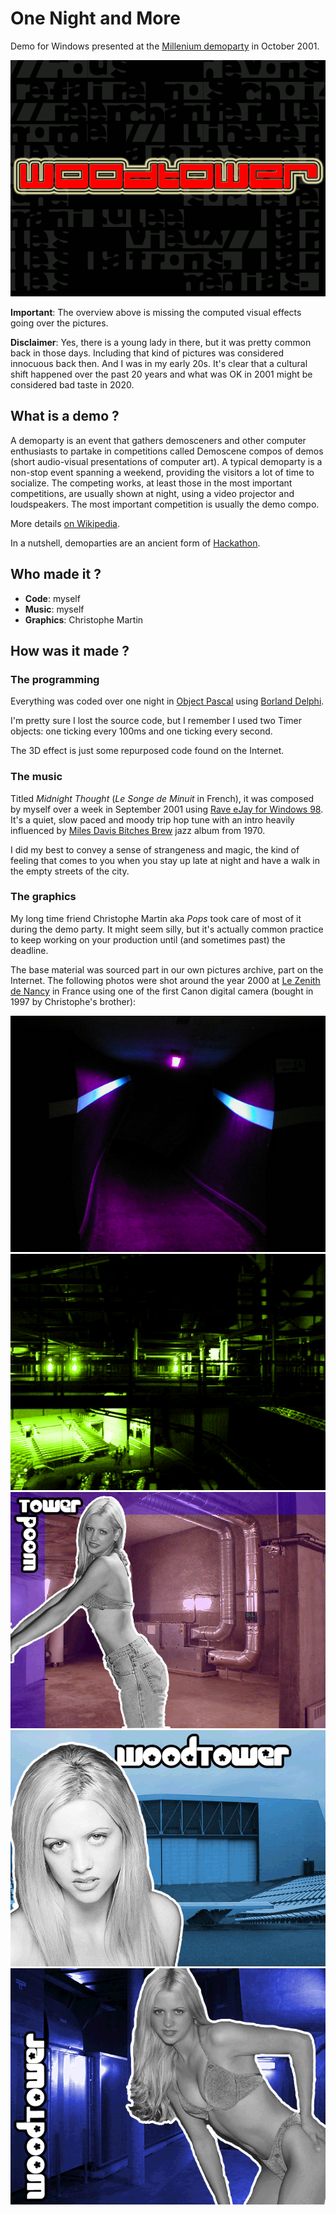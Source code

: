 # One Night and More
Demo for Windows presented at the [Millenium demoparty](https://www.demoparty.net/milleniumparty2001/) in October 2001.

![One Night and More quick overview](onam.gif)

**Important**: The overview above is missing the computed visual effects going over the pictures.

**Disclaimer**: Yes, there is a young lady in there, but it was pretty common back in those days. Including that kind of pictures was considered innocuous back then. And I was in my early 20s. It's clear that a cultural shift happened over the past 20 years and what was OK in 2001 might be considered bad taste in 2020.

## What is a demo ?
A demoparty is an event that gathers demosceners and other computer enthusiasts to partake in competitions called Demoscene compos of demos (short audio-visual presentations of computer art). A typical demoparty is a non-stop event spanning a weekend, providing the visitors a lot of time to socialize. The competing works, at least those in the most important competitions, are usually shown at night, using a video projector and loudspeakers. The most important competition is usually the demo compo.

More details [on Wikipedia](https://en.wikipedia.org/wiki/Demoscene).

In a nutshell, demoparties are an ancient form of [Hackathon](https://en.wikipedia.org/wiki/Hackathon).

## Who made it ?

- **Code**: myself
- **Music**: myself
- **Graphics**: Christophe Martin

## How was it made ?
### The programming
Everything was coded over one night in [Object Pascal](https://en.wikipedia.org/wiki/Object_Pascal) using [Borland Delphi](https://en.wikipedia.org/wiki/Delphi_(software)).

I'm pretty sure I lost the source code, but I remember I used two Timer objects: one ticking every 100ms and one ticking every second.

The 3D effect is just some repurposed code found on the Internet.

### The music
Titled *Midnight Thought* (*Le Songe de Minuit* in French), it was composed by myself over a week in September 2001 using [Rave eJay for Windows 98](https://en.wikipedia.org/wiki/EJay). It's a quiet, slow paced and moody trip hop tune with an intro heavily influenced by [Miles Davis Bitches Brew](https://en.wikipedia.org/wiki/Bitches_Brew) jazz album from 1970.

I did my best to convey a sense of strangeness and magic, the kind of feeling that comes to you when you stay up late at night and have a walk in the empty streets of the city.

### The graphics
My long time friend Christophe Martin aka *Pops* took care of most of it during the demo party. It might seem silly, but it's actually common practice to keep working on your production until (and sometimes past) the deadline.

The base material was sourced part in our own pictures archive, part on the Internet. The following photos were shot around the year 2000 at [Le Zenith de Nancy](https://goo.gl/maps/g3isXqBw6fhWhQjWA) in France using one of the first Canon digital camera (bought in 1997 by Christophe's brother):

![One Night and More - Screen 1](screen01.png)
![One Night and More - Screen 2](screen02.png)
![One Night and More - Screen 4](screen04.png)
![One Night and More - Screen 5](screen05.png)
![One Night and More - Screen 6](screen06.png)
